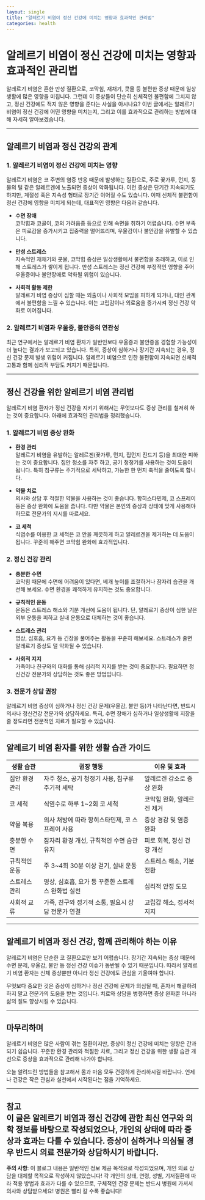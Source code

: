 ```yaml
---
layout: single
title: "알레르기 비염이 정신 건강에 미치는 영향과 효과적인 관리법"
categories: health
---
```

알레르기 비염이 정신 건강에 미치는 영향과 효과적인 관리법
=======================================================

알레르기 비염은 흔한 만성 질환으로, 코막힘, 재채기, 콧물 등 불편한 증상 때문에 일상생활에 많은 영향을 미칩니다. 그런데 이 증상들이 단순히 신체적인 불편함에 그치지 않고, 정신 건강에도 적지 않은 영향을 준다는 사실을 아시나요? 이번 글에서는 알레르기 비염이 정신 건강에 어떤 영향을 미치는지, 그리고 이를 효과적으로 관리하는 방법에 대해 자세히 알아보겠습니다.

---

알레르기 비염과 정신 건강의 관계
---------------------

### 1. 알레르기 비염이 정신 건강에 미치는 영향

알레르기 비염은 코 주변의 염증 반응 때문에 발생하는 질환으로, 주로 꽃가루, 먼지, 동물의 털 같은 알레르겐에 노출되면 증상이 악화됩니다. 이런 증상은 단기간 지속되기도 하지만, 계절성 혹은 지속성 형태로 장기간 이어질 수도 있습니다. 이때 신체적 불편함이 정신 건강에 영향을 미치게 되는데, 대표적인 영향은 다음과 같습니다.

- **수면 장애**  
  코막힘과 코골이, 코의 가려움증 등으로 인해 숙면을 취하기 어렵습니다. 수면 부족은 피로감을 증가시키고 집중력을 떨어뜨리며, 우울감이나 불안감을 유발할 수 있습니다.

- **만성 스트레스**  
  지속적인 재채기와 콧물, 코막힘 증상은 일상생활에서 불편함을 초래하고, 이로 인해 스트레스가 쌓이게 됩니다. 만성 스트레스는 정신 건강에 부정적인 영향을 주어 우울증이나 불안장애로 악화될 위험이 있습니다.

- **사회적 활동 제한**  
  알레르기 비염 증상이 심할 때는 외출이나 사회적 모임을 피하게 되거나, 대인 관계에서 불편함을 느낄 수 있습니다. 이는 고립감이나 외로움을 증가시켜 정신 건강 악화로 이어집니다.

### 2. 알레르기 비염과 우울증, 불안증의 연관성

최근 연구에서는 알레르기 비염 환자가 일반인보다 우울증과 불안증을 경험할 가능성이 더 높다는 결과가 보고되고 있습니다. 특히, 증상이 심하거나 장기간 지속되는 경우, 정신 건강 문제 발생 위험이 커집니다. 알레르기 비염으로 인한 불편함이 지속되면 신체적 고통과 함께 심리적 부담도 커지기 때문입니다.

---

정신 건강을 위한 알레르기 비염 관리법
---------------------------

알레르기 비염 환자가 정신 건강을 지키기 위해서는 무엇보다도 증상 관리를 철저히 하는 것이 중요합니다. 아래에 효과적인 관리법을 정리했습니다.

### 1. 알레르기 비염 증상 완화

- **환경 관리**  
  알레르기 비염을 유발하는 알레르겐(꽃가루, 먼지, 집먼지 진드기 등)을 최대한 피하는 것이 중요합니다. 집안 청소를 자주 하고, 공기 청정기를 사용하는 것이 도움이 됩니다. 특히 침구류는 주기적으로 세탁하고, 가능한 한 먼지 축적을 줄이도록 합니다.

- **약물 치료**  
  의사와 상담 후 적절한 약물을 사용하는 것이 좋습니다. 항히스타민제, 코 스프레이 등은 증상 완화에 도움을 줍니다. 다만 약물은 본인의 증상과 상태에 맞게 사용해야 하므로 전문가의 지시를 따르세요.

- **코 세척**  
  식염수를 이용한 코 세척은 코 안을 깨끗하게 하고 알레르겐을 제거하는 데 도움이 됩니다. 꾸준히 해주면 코막힘 완화에 효과적입니다.

### 2. 정신 건강 관리

- **충분한 수면**  
  코막힘 때문에 수면에 어려움이 있다면, 베개 높이를 조절하거나 잠자리 습관을 개선해 보세요. 수면 환경을 쾌적하게 유지하는 것도 중요합니다.

- **규칙적인 운동**  
  운동은 스트레스 해소와 기분 개선에 도움이 됩니다. 단, 알레르기 증상이 심한 날은 외부 운동을 피하고 실내 운동으로 대체하는 것이 좋습니다.

- **스트레스 관리**  
  명상, 심호흡, 요가 등 긴장을 풀어주는 활동을 꾸준히 해보세요. 스트레스가 줄면 알레르기 증상도 덜 악화될 수 있습니다.

- **사회적 지지**  
  가족이나 친구와의 대화를 통해 심리적 지지를 받는 것이 중요합니다. 필요하면 정신건강 전문가와 상담하는 것도 좋은 방법입니다.

### 3. 전문가 상담 권장

알레르기 비염 증상이 심하거나 정신 건강 문제(우울감, 불안 등)가 나타난다면, 반드시 의사나 정신건강 전문가와 상담하세요. 특히, 수면 장애가 심하거나 일상생활에 지장을 줄 정도라면 전문적인 치료가 필요할 수 있습니다.

---

알레르기 비염 환자를 위한 생활 습관 가이드
-----------------------------

| 생활 습관       | 권장 행동                                                    | 이유 및 효과                              |
|----------------|-----------------------------------------------------------|---------------------------------------|
| 집안 환경 관리    | 자주 청소, 공기 청정기 사용, 침구류 주기적 세탁                      | 알레르겐 감소로 증상 완화                    |
| 코 세척          | 식염수로 하루 1~2회 코 세척                                     | 코막힘 완화, 알레르겐 제거                     |
| 약물 복용        | 의사 처방에 따라 항히스타민제, 코 스프레이 사용                      | 증상 경감 및 염증 완화                        |
| 충분한 수면      | 잠자리 환경 개선, 규칙적인 수면 습관 유지                          | 피로 회복, 정신 건강 개선                      |
| 규칙적인 운동    | 주 3~4회 30분 이상 걷기, 실내 운동                                | 스트레스 해소, 기분 전환                         |
| 스트레스 관리    | 명상, 심호흡, 요가 등 꾸준한 스트레스 완화법 실천                     | 심리적 안정 도모                            |
| 사회적 교류      | 가족, 친구와 정기적 소통, 필요시 상담 전문가 연결                      | 고립감 해소, 정서적 지지                       |

---

알레르기 비염과 정신 건강, 함께 관리해야 하는 이유
----------------------------------

알레르기 비염은 단순한 코 질환으로만 보기 어렵습니다. 장기간 지속되는 증상 때문에 수면 문제, 우울감, 불안 등 정신 건강 이슈가 동반될 수 있기 때문입니다. 따라서 알레르기 비염 환자는 신체 증상뿐만 아니라 정신 건강에도 관심을 기울여야 합니다.

무엇보다 중요한 것은 증상이 심하거나 정신 건강에 문제가 의심될 때, 혼자서 해결하려 하지 말고 전문가의 도움을 받는 것입니다. 치료와 상담을 병행하면 증상 완화뿐 아니라 삶의 질도 향상시킬 수 있습니다.

---

마무리하며
---------

알레르기 비염은 많은 사람이 겪는 질환이지만, 증상이 정신 건강에 미치는 영향은 간과되기 쉽습니다. 꾸준한 환경 관리와 적절한 치료, 그리고 정신 건강을 위한 생활 습관 개선으로 증상을 효과적으로 관리해 나가야 합니다.

오늘 알려드린 방법들을 참고해서 몸과 마음 모두 건강하게 관리하시길 바랍니다. 언제나 건강은 작은 관심과 실천에서 시작된다는 점을 기억하세요.

---

**참고**  
이 글은 알레르기 비염과 정신 건강에 관한 최신 연구와 의학 정보를 바탕으로 작성되었으나, 개인의 상태에 따라 증상과 효과는 다를 수 있습니다. 증상이 심하거나 의심될 경우 반드시 의료 전문가와 상담하시기 바랍니다.
---

**주의 사항**: 이 블로그 내용은 일반적인 정보 제공 목적으로 작성되었으며, 개인 의료 상담을 대체할 목적으로 작성하지 않았습니다! 각 개인의 상태, 연령, 성별, 기저질환에 따라 적용 방법과 효과가 다를 수 있으므로, 구체적인 건강 문제는 반드시 병원에 가셔서 의사와 상담받으세요! 병원은 빨리 갈 수록 좋습니다!
